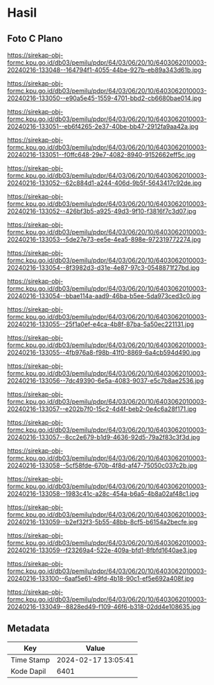 # Hasil

## Foto C Plano

https://sirekap-obj-formc.kpu.go.id/db03/pemilu/pdpr/64/03/06/20/10/6403062010003-20240216-133048--164794f1-4055-44be-927b-eb89a343d61b.jpg

https://sirekap-obj-formc.kpu.go.id/db03/pemilu/pdpr/64/03/06/20/10/6403062010003-20240216-133050--e90a5e45-1559-4701-bbd2-cb6680bae014.jpg

https://sirekap-obj-formc.kpu.go.id/db03/pemilu/pdpr/64/03/06/20/10/6403062010003-20240216-133051--eb6f4265-2e37-40be-bb47-2912fa9aa42a.jpg

https://sirekap-obj-formc.kpu.go.id/db03/pemilu/pdpr/64/03/06/20/10/6403062010003-20240216-133051--f0ffc648-29e7-4082-8940-9152662eff5c.jpg

https://sirekap-obj-formc.kpu.go.id/db03/pemilu/pdpr/64/03/06/20/10/6403062010003-20240216-133052--62c884d1-a244-406d-9b5f-5643417c92de.jpg

https://sirekap-obj-formc.kpu.go.id/db03/pemilu/pdpr/64/03/06/20/10/6403062010003-20240216-133052--426bf3b5-a925-49d3-9f10-f3816f7c3d07.jpg

https://sirekap-obj-formc.kpu.go.id/db03/pemilu/pdpr/64/03/06/20/10/6403062010003-20240216-133053--5de27e73-ee5e-4ea5-898e-972319772274.jpg

https://sirekap-obj-formc.kpu.go.id/db03/pemilu/pdpr/64/03/06/20/10/6403062010003-20240216-133054--8f3982d3-d31e-4e87-97c3-0548871f27bd.jpg

https://sirekap-obj-formc.kpu.go.id/db03/pemilu/pdpr/64/03/06/20/10/6403062010003-20240216-133054--bbae114a-aad9-46ba-b5ee-5da973ced3c0.jpg

https://sirekap-obj-formc.kpu.go.id/db03/pemilu/pdpr/64/03/06/20/10/6403062010003-20240216-133055--25f1a0ef-e4ca-4b8f-87ba-5a50ec221131.jpg

https://sirekap-obj-formc.kpu.go.id/db03/pemilu/pdpr/64/03/06/20/10/6403062010003-20240216-133055--4fb976a8-f98b-41f0-8869-6a4cb594d490.jpg

https://sirekap-obj-formc.kpu.go.id/db03/pemilu/pdpr/64/03/06/20/10/6403062010003-20240216-133056--7dc49390-6e5a-4083-9037-e5c7b8ae2536.jpg

https://sirekap-obj-formc.kpu.go.id/db03/pemilu/pdpr/64/03/06/20/10/6403062010003-20240216-133057--e202b7f0-15c2-4d4f-beb2-0e4c6a28f171.jpg

https://sirekap-obj-formc.kpu.go.id/db03/pemilu/pdpr/64/03/06/20/10/6403062010003-20240216-133057--8cc2e679-b1d9-4636-92d5-79a2f83c3f3d.jpg

https://sirekap-obj-formc.kpu.go.id/db03/pemilu/pdpr/64/03/06/20/10/6403062010003-20240216-133058--5cf58fde-670b-4f8d-af47-75050c037c2b.jpg

https://sirekap-obj-formc.kpu.go.id/db03/pemilu/pdpr/64/03/06/20/10/6403062010003-20240216-133058--1983c41c-a28c-454a-b6a5-4b8a02af48c1.jpg

https://sirekap-obj-formc.kpu.go.id/db03/pemilu/pdpr/64/03/06/20/10/6403062010003-20240216-133059--b2ef32f3-5b55-48bb-8cf5-b6154a2becfe.jpg

https://sirekap-obj-formc.kpu.go.id/db03/pemilu/pdpr/64/03/06/20/10/6403062010003-20240216-133059--f23269a4-522e-409a-bfd1-8fbfd1640ae3.jpg

https://sirekap-obj-formc.kpu.go.id/db03/pemilu/pdpr/64/03/06/20/10/6403062010003-20240216-133100--6aaf5e61-49fd-4b18-90c1-ef5e692a408f.jpg

https://sirekap-obj-formc.kpu.go.id/db03/pemilu/pdpr/64/03/06/20/10/6403062010003-20240216-133049--8828ed49-f109-46f6-b318-02dd4e108635.jpg


## Metadata

| Key        | Value               |
| ---------- | ------------------- |
| Time Stamp | 2024-02-17 13:05:41 |
| Kode Dapil | 6401                |



